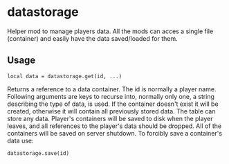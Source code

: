 datastorage
===========

Helper mod to manage players data.
All the mods can acces a single file (container) and easily have the data saved/loaded for them.

Usage
-----

	local data = datastorage.get(id, ...)

Returns a reference to a data container.  The id is normally a player name.
Following arguments are keys to recurse into, normally only one, a string
describing the type of data, is used.  If the container doesn't exist it will
be created, otherwise it will contain all previously stored data.  The table
can store any data.  Player's containers will be saved to disk when the player
leaves, and all references to the player's data should be dropped.  All of the
containers will be saved on server shutdown.  To forcibly save a container's
data use:

	datastorage.save(id)

